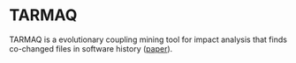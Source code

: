 # TARMAQ

TARMAQ is a evolutionary coupling mining tool for impact analysis that finds co-changed files in software history ([paper](https://ieeexplore.ieee.org/document/7476643)).
